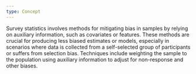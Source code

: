 ```yaml
---
type: Concept
---
```


Survey statistics involves methods for mitigating bias in samples by relying on auxiliary information, such as covariates or features. These methods are crucial for producing less biased estimates or models, especially in scenarios where data is collected from a self-selected group of participants or suffers from selection bias. Techniques include weighting the sample to the population using auxiliary information to adjust for non-response and other biases.